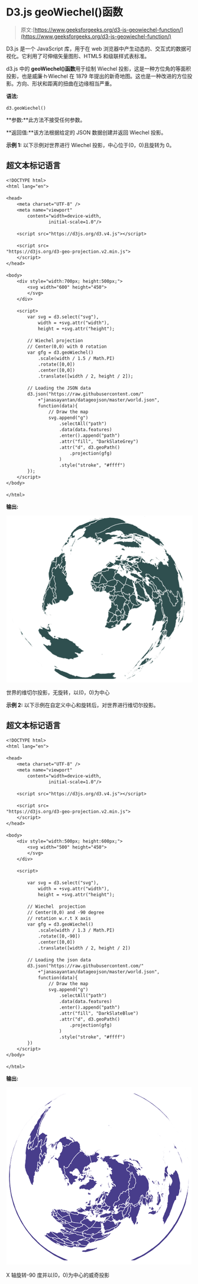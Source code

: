 # D3.js geoWiechel()函数

> 原文:[https://www.geeksforgeeks.org/d3-js-geowiechel-function/](https://www.geeksforgeeks.org/d3-js-geowiechel-function/)

D3.js 是一个 JavaScript 库，用于在 web 浏览器中产生动态的、交互式的数据可视化。它利用了可伸缩矢量图形、HTML5 和级联样式表标准。

d3.js 中的 **geoWiechel()函数**用于绘制 Wiechel 投影，这是一种方位角的等面积投影，也是威廉·h·Wiechel 在 1879 年提出的新奇地图。这也是一种改进的方位投影。方向、形状和距离的扭曲在边缘相当严重。

**语法:**

```
d3.geoWiechel()
```

**参数:**此方法不接受任何参数。

**返回值:**该方法根据给定的 JSON 数据创建并返回 Wiechel 投影。

**示例 1:** 以下示例对世界进行 Wiechel 投影，中心位于(0，0)且旋转为 0。

## 超文本标记语言

```
<!DOCTYPE html> 
<html lang="en"> 

<head> 
    <meta charset="UTF-8" /> 
    <meta name="viewport"
        content="width=device-width, 
                initial-scale=1.0"/> 

    <script src="https://d3js.org/d3.v4.js"></script>

    <script src=
"https://d3js.org/d3-geo-projection.v2.min.js">
    </script>
</head> 

<body> 
    <div style="width:700px; height:500px;"> 
        <svg width="600" height="450"> 
        </svg> 
    </div> 

    <script>
        var svg = d3.select("svg"),
            width = +svg.attr("width"),
            height = +svg.attr("height");

        // Wiechel projection
        // Center(0,0) with 0 rotation
        var gfg = d3.geoWiechel()
            .scale(width / 1.5 / Math.PI)
            .rotate([0,0])
            .center([0,0])
            .translate([width / 2, height / 2]);

        // Loading the JSON data
        d3.json("https://raw.githubusercontent.com/"
            +"janasayantan/datageojson/master/world.json", 
            function(data){
                // Draw the map
                svg.append("g")
                    .selectAll("path")
                    .data(data.features)
                    .enter().append("path")
                    .attr("fill", "DarkSlateGrey")
                    .attr("d", d3.geoPath()
                        .projection(gfg)
                    )
                    .style("stroke", "#ffff")
        });
    </script>
</body> 

</html>
```

**输出:**

![](img/9d441e283c1cc65bda9ac5d59d6cb388.png)

世界的维切尔投影，无旋转，以(0，0)为中心

**示例 2:** 以下示例在自定义中心和旋转后，对世界进行维切尔投影。

## 超文本标记语言

```
<!DOCTYPE html> 
<html lang="en"> 

<head> 
    <meta charset="UTF-8" /> 
    <meta name="viewport"
        content="width=device-width, 
                initial-scale=1.0"/> 

    <script src="https://d3js.org/d3.v4.js"></script>

    <script src=
"https://d3js.org/d3-geo-projection.v2.min.js">
    </script>
</head> 

<body> 
    <div style="width:500px; height:600px;"> 
        <svg width="500" height="450"> 
        </svg> 
    </div> 

    <script>

        var svg = d3.select("svg"),
            width = +svg.attr("width"),
            height = +svg.attr("height");

        // Wiechel  projection
        // Center(0,0) and -90 degree
        // rotation w.r.t X axis
        var gfg = d3.geoWiechel()
            .scale(width / 1.3 / Math.PI)
            .rotate([0,-90])
            .center([0,0])
            .translate([width / 2, height / 2])

        // Loading the json data
        d3.json("https://raw.githubusercontent.com/"
            +"janasayantan/datageojson/master/world.json", 
            function(data){
                // Draw the map
                svg.append("g")
                    .selectAll("path")
                    .data(data.features)
                    .enter().append("path")
                    .attr("fill", "DarkSlateBlue")
                    .attr("d", d3.geoPath()
                        .projection(gfg)
                    )
                    .style("stroke", "#ffff")
        })
    </script>
</body> 

</html>
```

**输出:**

![](img/0522d4d757e1cf9296f287dbcac08567.png)

X 轴旋转-90 度并以(0，0)为中心的威奇投影
